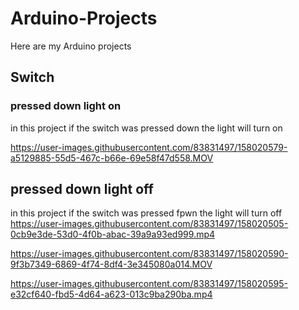 # Arduino-Projects
Here are my Arduino projects

## Switch
### pressed down light on
in this project if the switch was pressed down the light will turn on 

https://user-images.githubusercontent.com/83831497/158020579-a5129885-55d5-467c-b66e-69e58f47d558.MOV

## pressed down light off
in this project if the switch was pressed fpwn the light will turn off
https://user-images.githubusercontent.com/83831497/158020505-0cb9e3de-53d0-4f0b-abac-39a9a93ed999.mp4



https://user-images.githubusercontent.com/83831497/158020590-9f3b7349-6869-4f74-8df4-3e345080a014.MOV



https://user-images.githubusercontent.com/83831497/158020595-e32cf640-fbd5-4d64-a623-013c9ba290ba.mp4

